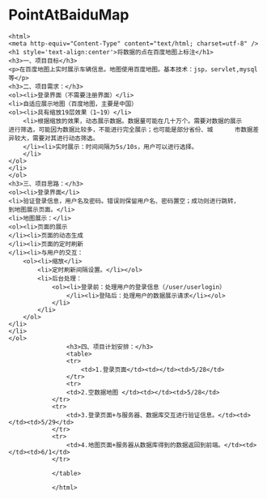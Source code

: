 # PointAtBaiduMap
	<html>
	<meta http-equiv="Content-Type" content="text/html; charset=utf-8" />  
	<h1 style='text-align:center'>将数据的点在百度地图上标注</h1>
	<h3>一、项目目标</h3>
	<p>在百度地图上实时展示车辆信息。地图使用百度地图。基本技术：jsp，servlet,mysql等</p>
	<h3>二、项目需求：</h3>
	<ol><li>登录界面（不需要注册界面）</li>
	<li>自适应展示地图（百度地图，主要是中国）
	<ol><li>具有缩放19层效果（1~19）</li>
		<li>根据缩放的效果，动态展示数据。数据量可能在几十万个。需要对数据的展示		进行筛选，可能因为数据比较多，不能进行完全展示；也可能是部分省份、城		市数据差异较大，需要对其进行动态筛选。
		</li><li>实时展示：时间间隔为5s/10s，用户可以进行选择。
		</li>
	</ol>
	</li>
	</ol>
	<h3>三、项目思路：</h3>
	<ol><li>登录界面</li>
	<li>验证登录信息，用户名及密码。错误则保留用户名、密码置空；成功则进行跳转，		到地图展示页面。</li>
	<li>地图展示：</li>
	<ol><li>页面的展示
	</li><li>页面的动态生成
	</li><li>页面的定时刷新
	</li><li>与用户的交互：
		<ol><li>缩放</li>
			<li>定时刷新间隔设置。</li></ol>
			<li>后台处理：
				<ol><li>登录前：处理用户的登录信息（/user/userlogin）
					</li><li>登陆后：处理用户的数据展示请求</li></ol>
				</li>
			</li>
		</ol>
	</li>
	</li>
	</ol>
					<h3>四、项目计划安排：</h3>
					<table>
					<tr>
						<td>1.登录页面</td><td></td><td>5/28</td>
					</tr>
					<tr>
					<td>2.空数据地图 </td><td></td><td>5/28</td>
				</tr>
				<tr>
					<td>3.登录页面+与服务器、数据库交互进行验证信息。</td><td></td><td>5/29</td>
				</tr>
				<tr>
					<td>4.地图页面+服务器从数据库得到的数据返回到前端。</td><td></td><td>6/1</td>
				</tr>
					
				</table>

				</html>


